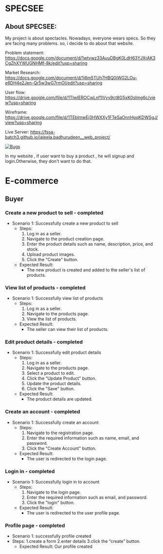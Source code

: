 # SPECSEE

## About SPECSEE: 
My project is about spectacles. Nowadays, everyone wears specs. So they are facing many problems. so, i decide to do about that website.

Problem statement: https://docs.google.com/document/d/1wtvwz33AuuDBgK0LdH63YJXrAK3CgZhXYWUGNHMf-8k/edit?usp=sharing

Market Research: https://docs.google.com/document/d/1i6m5TUh7HBQ0iWG2LOu-e6DH4e2Jen-Qr5w3wG7rmOI/edit?usp=sharing

User flow: https://drive.google.com/file/d/1TIwIEROCwLnf1lVyv9ct8G5xK0sImg6c/view?usp=sharing

Wireframe: https://drive.google.com/file/d/1TEblmwEj3HWXXy1FTeSaOnnHpqKDWSgJ/view?usp=sharing

Live Server: https://fssa-batch3.github.io/jaleela.badhurudeen__web_project/

[![Bugs](https://sonarcloud.io/api/project_badges/measure?project=fssa-batch3_jaleela.badhurudeen__web_project&metric=bugs)](https://sonarcloud.io/summary/new_code?id=fssa-batch3_jaleela.badhurudeen__web_project)


In my website , if user want to buy a product , he will signup and login.Otherwise, they don't want to do that. 
# E-commerce

## Buyer



### Create a new product to sell - completed
- Scenario 1: Successfully create a new product to sell
    - Steps:
        1. Log in as a seller.
        2. Navigate to the product creation page.
        3. Enter the product details such as name, description, price, and stock.
        4. Upload product images.
        5. Click the "Create" button.
    - Expected Result:
        - The new product is created and added to the seller's list of products.

### View list of products - completed
- Scenario 1: Successfully view list of products
    - Steps:
        1. Log in as a seller.
        2. Navigate to the products page.
        3. View the list of products.
    - Expected Result:
        - The seller can view their list of products.

### Edit product details - completed
- Scenario 1: Successfully edit product details
    - Steps:
        1. Log in as a seller.
        2. Navigate to the products page.
        3. Select a product to edit.
        4. Click the “Update Product" button.
        5. Update the product details.
        6. Click the "Save" button.
    - Expected Result:
        - The product details are updated.

### Create an account - completed
- Scenario 1: Successfully create an account
    - Steps:
        1. Navigate to the registration page.
        2. Enter the required information such as name, email, and password.
        3. Click the "Create Account" button.
    - Expected Result:
        - The user is redirected to the login page.

### Login in - completed
- Scenario 1: Successfully login in to account
    - Steps:
        1. Navigate to the login page.
        2. Enter the required information such as email, and password.
        3. Click the "login" button.
    - Expected Result:
        - The user is redirected to the user profile page.

### Profile page - completed
- Scenario 1:  successfully profile created
 - Steps:
1.create a form
2.enter details
3.click the “create” button.
   - Expected Result:
Our profile created 
